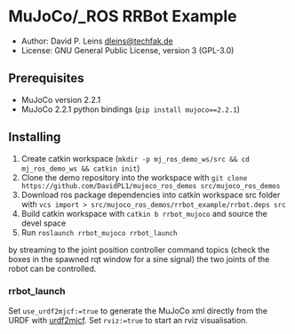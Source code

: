 # MuJoCo/_ROS RRBot Example

* Author: David P. Leins <dleins@techfak.de>
* License: GNU General Public License, version 3 (GPL-3.0)

## Prerequisites

- MuJoCo version 2.2.1
- MuJoCo 2.2.1 python bindings (`pip install mujoco==2.2.1`)

## Installing

1. Create catkin workspace (`mkdir -p mj_ros_demo_ws/src && cd mj_ros_demo_ws && catkin init`)
2. Clone the demo repository into the workspace with `git clone https://github.com/DavidPL1/mujoco_ros_demos src/mujoco_ros_demos`
3. Download ros package dependencies into catkin workspace src folder with `vcs import > src/mujoco_ros_demos/rrbot_example/rrbot.deps src`
4. Build catkin workspace with `catkin b rrbot_mujoco` and source the devel space
5. Run `roslaunch rrbot_mujoco rrbot_launch`

by streaming to the joint position controller command topics (check the boxes in the spawned rqt window for a sine signal) the two joints of the robot can be controlled. 

### rrbot\_launch
Set `use_urdf2mjcf:=true` to generate the MuJoCo xml directly from the URDF with [urdf2mjcf](https://github.com/balandbal/urdf2mjcf).
Set `rviz:=true` to start an rviz visualisation. 